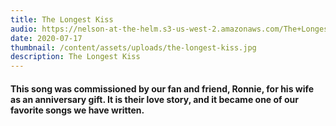 ```yaml
---
title: The Longest Kiss
audio: https://nelson-at-the-helm.s3-us-west-2.amazonaws.com/The+Longest+Kiss.mp3
date: 2020-07-17
thumbnail: /content/assets/uploads/the-longest-kiss.jpg
description: The Longest Kiss
---
```

#### This song was commissioned by our fan and friend, Ronnie, for his wife as an anniversary gift. It is their love story, and it became one of our favorite songs we have written.